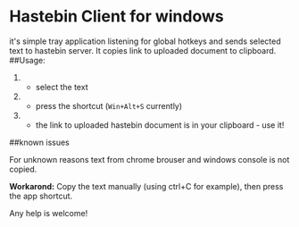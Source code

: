 # Hastebin Client for windows
it's simple tray application listening for global hotkeys and sends selected text to hastebin server. 
It copies link to uploaded document to clipboard.
##Usage:
1. - select the text 
2. - press the shortcut (`Win+Alt+S` currently)
3. - the link to uploaded hastebin document is in your clipboard - use it!

##known issues

For unknown reasons text from chrome brouser and windows console is not copied. 

**Workarond:** Copy the text manually (using ctrl+C for example), then press the app shortcut.


Any help is welcome!

